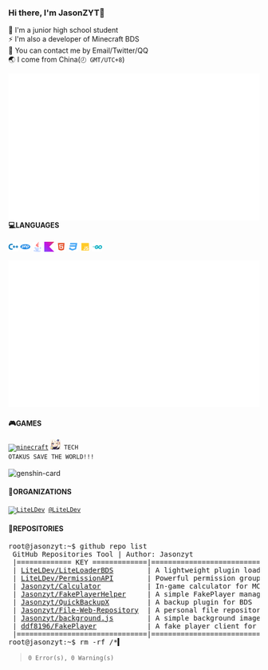 ### Hi there, I'm JasonZYT:wave:

🌱 I'm a junior high school student  
⚡ I'm also a developer of Minecraft BDS  
💬 You can contact me by Email/Twitter/QQ   
:earth_asia: I come from China(`🕗 GMT/UTC+8`)  

<img align="right" src="https://github.com/Jasonzyt/github-stats/blob/master/generated/overview.svg" />

#### :computer:LANGUAGES

<!-- languages:start -->
<!-- prettier-ignore-start -->
<!-- markdownlint-disable -->
<code><img height="20" src="assets/svg/cpp.svg" alt="cpp" /></code>
<code><img height="20" src="assets/svg/php.svg" alt="php" /></code>
<code><img height="20" src="assets/svg/java.svg" alt="java" /></code>
<code><img height="20" src="https://raw.githubusercontent.com/github/explore/80688e429a7d4ef2fca1e82350fe8e3517d3494d/topics/kotlin/kotlin.png" alt="kotlin" /></code>
<code><img height="20" src="assets/svg/html.svg" alt="html" /></code>
<code><img height="20" src="assets/svg/css.svg" alt="css" /></code>
<code><img height="20" src="assets/svg/js.svg" alt="javascript" /></code>
<code><img height="20" src="assets/svg/go.svg" alt="go" /></code>
<!-- markdownlint-restore -->
<!-- prettier-ignore-end -->
<!-- languages:end -->

<img src="https://github.com/Jasonzyt/github-stats/blob/master/generated/languages.svg" />

#### :video_game:GAMES

<!-- interested:start -->
<!-- prettier-ignore-start -->
<!-- markdownlint-disable -->
<code><a href="https://minecraft.net/"><img height="20" src="assets/img/minecraft.net.ico" alt="minecraft" /></a></code>
<code><a href="https://genshin.mihoyo.com/"><img height="20" src="assets/img/genshin-impact.png" alt="genshin" /></a>&nbsp;TECH OTAKUS SAVE THE WORLD!!!</code>
<br />
<br />
<img src="https://genshin-card.getloli.com/detail/rand/280694150.png" alt="genshin-card" />
<!-- markdownlint-restore -->
<!-- prettier-ignore-end -->
<!-- interested:end -->
  
#### :memo:ORGANIZATIONS
  
<!-- organization:start -->
<!-- prettier-ignore-start -->
<!-- markdownlint-disable -->
<code><a href="https://github.com/LiteLDev"><img height="20" src="https://avatars.githubusercontent.com/u/78095377" alt="LiteLDev" /></a>&nbsp;<a href="https://github.com/LiteLDev">@LiteLDev</a></code>
<!-- markdownlint-restore -->
<!-- prettier-ignore-end -->
<!-- orgainization:end -->

#### :open_file_folder:REPOSITORIES

<!-- repos:start -->
<!-- prettier-ignore-start -->
<!-- markdownlint-disable -->
<!-- Key: 31, Value: 59 -->
<!-- This is a fake console XD -->
<!--
| <a href="https://github.com/Jasonzyt/BDSWebSocket"       >Jasonzyt/BDSWebSocket(WIP)</a>    | An open-source WebSocket(Server) API plugin for BDS   C++ |
| <a href="https://github.com/Jasonzyt/PHPBackupAPI"       >Jasonzyt/PHPBackupAPI</a>         | Backup APIs based on PHP&HTTP                         PHP |
| <a href="https://github.com/Jasonzyt/GitHubBot"          >Jasonzyt/GitHubBot(WIP)</a>       | A plugin for Mirai QQ bot based on Webhooks        Kotlin |
-->
<pre>
root@jasonzyt:~$ github repo list
 GitHub Repositories Tool | Author: Jasonzyt
 |============= KEY =============|========================== VALUE ==========================|
 | <a href="https://github.com/LiteLDev/LiteLoaderBDS"      >LiteLDev/LiteLoaderBDS</a>        | A lightweight plugin loader for BDS                   C++ |
 | <a href="https://github.com/LiteLDev/PermissionAPI"      >LiteLDev/PermissionAPI</a>        | Powerful permission group API for LiteLoaderBDS       C++ |
 | <a href="https://github.com/Jasonzyt/Calculator"         >Jasonzyt/Calculator</a>           | In-game calculator for MCBDS                          C++ |
 | <a href="https://github.com/Jasonzyt/FakePlayerHelper"   >Jasonzyt/FakePlayerHelper</a>     | A simple FakePlayer manager plugin                    C++ |
 | <a href="https://github.com/Jasonzyt/QuickBackupX"       >Jasonzyt/QuickBackupX</a>         | A backup plugin for BDS                               C++ |
 | <a href="https://github.com/Jasonzyt/File-Web-Repository">Jasonzyt/File-Web-Repository</a>  | A personal file repository website                    PHP |
 | <a href="https://github.com/Jasonzyt/background.js"      >Jasonzyt/background.js</a>        | A simple background image interface for JS & CSS       JS |
 | <a href="https://github.com/ddf8196/FakePlayer"          >ddf8196/FakePlayer</a>            | A fake player client for Minecraft: Bedrock Edition  Java |
 |===============================|===========================================================|
root@jasonzyt:~$ rm -rf /*▍
</pre>
<!-- markdownlint-restore -->
<!-- prettier-ignore-end -->
<!-- repos:end -->

> `0 Error(s), 0 Warning(s)`
